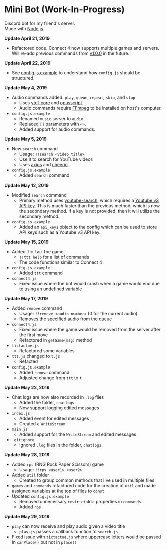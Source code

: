 # Mini Bot (Work-In-Progress)  
Discord bot for my friend's server.  
Made with [Node.js](https://nodejs.org/en/).  

**Update April 21, 2019**
- Refactored code. Connect 4 now supports multiple games and servers. Will re-add previous commands from [v1.0.0](https://github.com/MiniDomo/Mini-Bot/tree/1.0.0) in the future.  

**Update April 22, 2019** 
- See [config.js.example](https://github.com/MiniDomo/Mini-Bot/blob/master/config.js.example) to understand how `config.js` should be structured.  

**Update May 4, 2019** 
- Audio commands added: `play`, `queue`, `repeat`, `skip`, and `stop`
  - Uses [ytdl-core](https://www.npmjs.com/package/ytdl-core) and [opusscript](https://www.npmjs.com/package/opusscript).
  - Audio commands require [FFmpeg](https://ffmpeg.org/) to be installed on host's computer.
- `config.js.example`
  - Renamed `music` server to `audio`.
  - Replaced `[]` parameters with `<>`.
  - Added support for audio commands.

**Update May 5, 2019**
- New `search` command
  - Usage: `!!search <video title>`
  - Use it to search for YouTube videos
  - Uses [axios](https://www.npmjs.com/package/axios) and [cheerio](https://www.npmjs.com/package/cheerio).
- `config.js.example`
  - Added `search` command

**Update May 12, 2019**
- Modified `search` command
  - Primary method uses [youtube-search](https://www.npmjs.com/package/youtube-search), which requires a [Youtube v3 API key](https://console.developers.google.com/apis/credentials). This is much faster than the previous method, which is now the secondary method. If a key is not provided, then it will utilize the secondary method.
- `config.js.example`
  - Added an `api_keys` object to the config which can be used to store API keys such as a Youtube v3 API key.

**Update May 15, 2019**
- Added Tic Tac Toe game
  - `!!ttt help` for a list of commands
  - The code functions similar to Connect 4
- `config.js.example`
  - Added `ttt` command
- `connect4.js`
  - Fixed issue where the bot would crash when a game would end due to using an undefined variable

**Update May 17, 2019**
- Added `remove` command
  - Usage: `!!remove <audio number>` (0 for the current audio)
  - Removes the specified audio from the queue
- `connect4.js`
  - Fixed issue where the game would be removed from the server after the first move
  - Refactored in `getGame(msg)` method
- `tictactoe.js`
  - Refactored some variables
- `ttt.js` changed to `t.js`
  - Refacted 
- `config.js.example`
  - Added `remove` command
  - Adjusted change from `ttt` to `t`

**Update May 22, 2019**
- Chat logs are now also recorded in `.log` files
  - Added the folder, `chatlogs`
  - Now support logging edited messages
- `index.js`
  - Added event for edited messages
  - Created a `WriteStream`
- `main.js`
  - Added support for the `WriteStream` and edited messages
- `.gitignore`
  - Ignored `.log` files in the folder, `chatlogs`.

**Update May 28, 2019**
- Added `rps` (RNG Rock Paper Scissors) game
  - Usage: `!!rps <user1> <user2>`
- Added `util` folder
  - Created to group common methods that I've used in multiple files
- `games` and `commands` refactored code for the creation of `util` and made assigned variables at the top of files to `const`
- Updated `config.js.example`
  - Removed unnecessary `restrictable` properties in `commands`
  - Added `rps`

**Update May 29, 2019**
- `play` can now receive and play audio given a video title
  - `play.js` passes a callback function to `search.js`
- Fixed issue with `tictactoe.js` where uppercase letters would be passed in `canPlace()` but not in `place()`